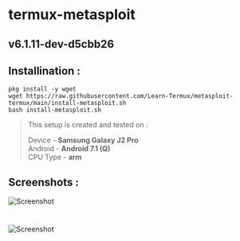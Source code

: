 # termux-metasploit 

## v6.1.11-dev-d5cbb26

## Installination :

```
pkg install -y wget 
wget https://raw.githubusercontent.com/Learn-Termux/metasploit-termux/main/install-metasploit.sh
bash install-metasploit.sh
```


> This setup is created and tested on :
>
> Device - **Samsung Galaxy J2 Pro** <br />
> Android - **Android 7.1 (Q)** <br />
> CPU Type - **arm**


## Screenshots :
![Screenshot](https://raw.githubusercontent.com/Learn-Termux/Img/main/Screenshot_20211014-190808.jpg)
#
![Screenshot](https://raw.githubusercontent.com/Learn-Termux/Img/main/Screenshot_20211014-190708.jpg)
#
